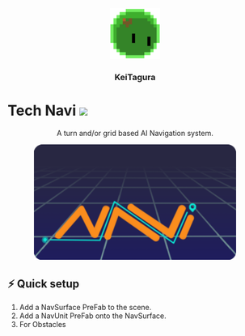 <div id="header" align="center">
  <img src="https://github.com/KeiTagura/Navi_Tech/blob/main/Art/MonSli.gif" width="100"/>
  <h3 align="center">KeiTagura</h3>
</div>

<h1>
  Tech Navi
  <img src="https://media.giphy.com/media/hvRJCLFzcasrR4ia7z/giphy.gif" width="30px"/>
</h1>

<p align="center">
  A turn and/or grid based AI Navigation system.
</p>



<div align="center">
  <img src="https://github.com/KeiTagura/Navi_Tech/blob/main/Art/Navi.png" width="400" />
</div>


## ⚡ Quick setup

1. Add a NavSurface PreFab to the scene.
2. Add a NavUnit PreFab onto the NavSurface.
3. For Obstacles 



